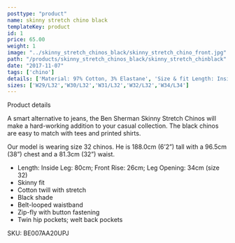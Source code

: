 ```yaml
---
posttype: "product"
name: skinny stretch chino black
templateKey: product
id: 1
price: 65.00
weight: 1
image: "../skinny_stretch_chinos_black/skinny_stretch_chino_front.jpg"
path: "/products/skinny_stretch_chinos_black/skinny_stretch_chinblack"
date: "2017-11-07"
tags: ['chino']
details: ['Material: 97% Cotton, 3% Elastane', 'Size & fit Length: Inside Leg: 80cm Front Rise: 26cm Leg Opening: 34cm (size 32)','Care Cold hand or machine wash.']
sizes: ['W29/L32','W30/L32','W31/L32','W32/L32','W34/L34']
---
```


<!-- ![alt text](/products/black_100_polo/black_100_polo.jpg) -->




Product details

A smart alternative to jeans, the Ben Sherman Skinny Stretch Chinos will make a hard-working addition to your casual collection. The black chinos are easy to match with tees and printed shirts.

Our model is wearing size 32 chinos. He is 188.0cm (6’2”) tall with a 96.5cm (38”) chest and a 81.3cm (32”) waist.

- Length: Inside Leg: 80cm; Front Rise: 26cm; Leg Opening: 34cm (size 32)
- Skinny fit
- Cotton twill with stretch
- Black shade
- Belt-looped waistband
- Zip-fly with button fastening
- Twin hip pockets; welt back pockets

SKU: BE007AA20UPJ



